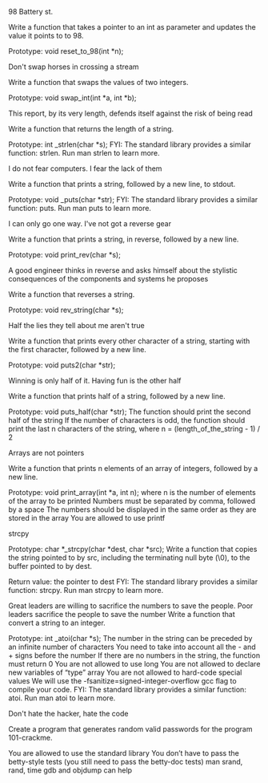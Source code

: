 98 Battery st.

Write a function that takes a pointer to an int as parameter and updates the value it points to to 98.

Prototype: void reset_to_98(int *n);

Don't swap horses in crossing a stream

Write a function that swaps the values of two integers.

Prototype: void swap_int(int *a, int *b);

This report, by its very length, defends itself against the risk of being read

Write a function that returns the length of a string.

Prototype: int _strlen(char *s); FYI: The standard library provides a similar function: strlen. Run man strlen to learn more.

I do not fear computers. I fear the lack of them

Write a function that prints a string, followed by a new line, to stdout.

Prototype: void _puts(char *str); FYI: The standard library provides a similar function: puts. Run man puts to learn more.

I can only go one way. I've not got a reverse gear

Write a function that prints a string, in reverse, followed by a new line.

Prototype: void print_rev(char *s);

A good engineer thinks in reverse and asks himself about the stylistic consequences of the components and systems he proposes

Write a function that reverses a string.

Prototype: void rev_string(char *s);

Half the lies they tell about me aren't true

Write a function that prints every other character of a string, starting with the first character, followed by a new line.

Prototype: void puts2(char *str);

Winning is only half of it. Having fun is the other half

Write a function that prints half of a string, followed by a new line.

Prototype: void puts_half(char *str); The function should print the second half of the string If the number of characters is odd, the function should print the last n characters of the string, where n = (length_of_the_string - 1) / 2

Arrays are not pointers

Write a function that prints n elements of an array of integers, followed by a new line.

Prototype: void print_array(int *a, int n); where n is the number of elements of the array to be printed Numbers must be separated by comma, followed by a space The numbers should be displayed in the same order as they are stored in the array You are allowed to use printf

strcpy

Prototype: char *_strcpy(char *dest, char *src); Write a function that copies the string pointed to by src, including the terminating null byte (\0), to the buffer pointed to by dest.

Return value: the pointer to dest FYI: The standard library provides a similar function: strcpy. Run man strcpy to learn more.

Great leaders are willing to sacrifice the numbers to save the people. Poor leaders sacrifice the people to save the number Write a function that convert a string to an integer.

Prototype: int _atoi(char *s); The number in the string can be preceded by an infinite number of characters You need to take into account all the - and + signs before the number If there are no numbers in the string, the function must return 0 You are not allowed to use long You are not allowed to declare new variables of “type” array You are not allowed to hard-code special values We will use the -fsanitize=signed-integer-overflow gcc flag to compile your code. FYI: The standard library provides a similar function: atoi. Run man atoi to learn more.

Don't hate the hacker, hate the code

Create a program that generates random valid passwords for the program 101-crackme.

You are allowed to use the standard library You don’t have to pass the betty-style tests (you still need to pass the betty-doc tests) man srand, rand, time gdb and objdump can help
